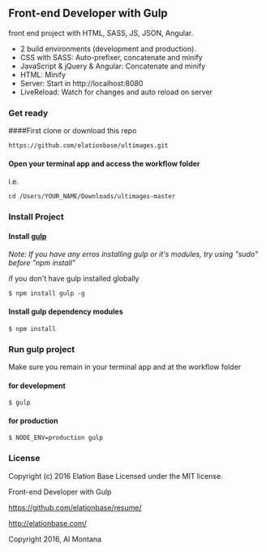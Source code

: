 ## Front-end Developer with Gulp
front end project with HTML, SASS, JS, JSON, Angular.
* 2 build environments (development and production).
* CSS with SASS: Auto-prefixer, concatenate and minify
* JavaScript & jQuery & Angular: Concatenate and minify
* HTML: Minify
* Server: Start in http://localhost:8080
* LiveReload: Watch for changes and auto reload on server

### Get ready
####First clone or download this repo
```
https://github.com/elationbase/ultimages.git
```
#### Open your terminal app and access the workflow folder
i.e.
```
cd /Users/YOUR_NAME/Downloads/ultimages-master
```

### Install Project
#### Install <a href="http://gulpjs.com/">gulp</a>
_Note: If you have any erros installing gulp or it's modules, try using "sudo" before "npm install"_

if you don't have gulp installed globally
```
$ npm install gulp -g
```
#### Install gulp dependency modules
```
$ npm install
```

### Run gulp project
Make sure you remain in your terminal app and at the workflow folder

#### for development
```
$ gulp
```
#### for production
```
$ NODE_ENV=production gulp
```

### License
Copyright (c) 2016 Elation Base Licensed under the MIT license.

Front-end Developer with Gulp

https://github.com/elationbase/resume/

<a href="http://elationbase.com/">http://elationbase.com/</a>

Copyright 2016, Al Montana
